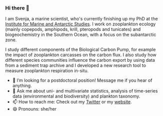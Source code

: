 ### Hi there 👋

I am Svenja, a marine scientist, who's currently finishing up my PhD at the [Institute for Marine and Antarctic Studies](https://www.imas.utas.edu.au/). I work on zooplankton ecology (mainly copepods, amphipods, krill, pteropods and tunicates) and biogeochemistry in the Southern Ocean, with a focus on the subantarctic zone. 

I study different components of the Biological Carbon Pump, for example the impact of zooplankton carcasses on the carbon flux. I also study how different species communities influence the carbon export by using data from a sediment trap archive and I developed a new research tool to measure zooplankton respiration in-situ. 

- 👯 I’m looking for a postdoctoral position! Message me if you hear of anything. 
- 💬 Ask me about uni- and multivariate statistics, analysis of time-series data (environmental and biodiversity) and plankton taxonomy.
- 📫 How to reach me: Check out my [Twitter](https://twitter.com/svenja_halfter) or my [website](https://svenjahalfter.github.io/).
- 😄 Pronouns: she/her

